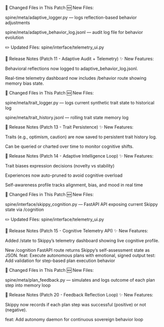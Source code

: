


📝 Changed Files in This Patch
🆕 New Files:

spine/meta/adaptive_logger.py — logs reflection-based behavior adjustments

spine/meta/adaptive_behavior_log.jsonl — audit log file for behavior evolution

✏️ Updated Files:
spine/interface/telemetry_ui.py

🧾 Release Notes (Patch 11 - Adaptive Audit + Telemetry)
✨ New Features:

Behavioral reflections now logged to adaptive_behavior_log.jsonl.

Real-time telemetry dashboard now includes /behavior route showing memory bias state.


📝 Changed Files in This Patch
🆕 New Files:

spine/meta/trait_logger.py — logs current synthetic trait state to historical log

spine/meta/trait_history.jsonl — rolling trait state memory log

🧾 Release Notes (Patch 13 - Trait Persistence)
✨ New Features:

Traits (e.g., optimism, caution) are now saved to persistent trait history log.

Can be queried or charted over time to monitor cognitive shifts.


🧾 Release Notes (Patch 14 - Adaptive Intelligence Loop)
✨ New Features:

Trait biases expression decisions (novelty vs stability)

Experiences now auto-pruned to avoid cognitive overload

Self-awareness profile tracks alignment, bias, and mood in real time

📝 Changed Files in This Patch
🆕 New Files:

spine/interface/skippy_cognition.py — FastAPI API exposing current Skippy state via /cognition

✏️ Updated Files:
spine/interface/telemetry_ui.py

🧾 Release Notes (Patch 15 - Cognitive Telemetry API)
✨ New Features:

Added /state to Skippy’s telemetry dashboard showing live cognitive profile.

New /cognition FastAPI route returns Skippy’s self-assessment state as JSON.
feat: Execute autonomous plans with emotional, signed output
test: Add validation for step-based plan execution behavior

📝 Changed Files in This Patch
🆕 New Files:

spine/meta/plan_feedback.py — simulates and logs outcome of each plan step into memory loop

🧾 Release Notes (Patch 20 - Feedback Reflection Loop)
✨ New Features:

Skippy now records if each plan step was successful (positive) or not (negative).

feat: Add autonomy daemon for continuous sovereign behavior loop



